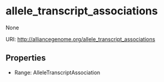 # allele_transcript_associations

None

URI: http://alliancegenome.org/allele_transcript_associations



<!-- no inheritance hierarchy -->


## Properties

 * Range: AlleleTranscriptAssociation


